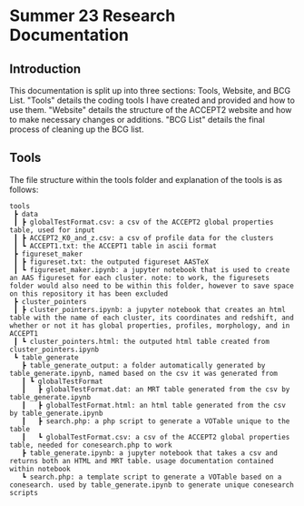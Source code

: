 # Summer 23 Research Documentation

## Introduction

This documentation is split up into three sections: Tools, Website, and BCG List. "Tools" details the coding tools I have created and provided and how to use them. "Website" details the structure of the ACCEPT2 website and how to make necessary changes or additions. "BCG List" details the final process of cleaning up the BCG list.

## Tools

The file structure within the tools folder and explanation of the tools is as follows:

```
tools
 ┣ data
 ┃ ┣ globalTestFormat.csv: a csv of the ACCEPT2 global properties table, used for input
 ┃ ┣ ACCEPT2_K0_and_z.csv: a csv of profile data for the clusters
 ┃ ┗ ACCEPT1.txt: the ACCEPT1 table in ascii format
 ┣ figureset_maker
 ┃ ┣ figureset.txt: the outputed figureset AASTeX
 ┃ ┗ figureset_maker.ipynb: a jupyter notebook that is used to create an AAS figureset for each cluster. note: to work, the figuresets folder would also need to be within this folder, however to save space on this repository it has been excluded
 ┣ cluster_pointers
 ┃ ┣ cluster_pointers.ipynb: a jupyter notebook that creates an html table with the name of each cluster, its coordinates and redshift, and whether or not it has global properties, profiles, morphology, and in ACCEPT1
 ┃ ┗ cluster_pointers.html: the outputed html table created from cluster_pointers.ipynb
 ┗ table_generate
   ┣ table_generate_output: a folder automatically generated by table_generate.ipynb, named based on the csv it was generated from
   ┃ ┗ globalTestFormat
   ┃   ┣ globalTestFormat.dat: an MRT table generated from the csv by table_generate.ipynb
   ┃   ┣ globalTestFormat.html: an html table generated from the csv by table_generate.ipynb
   ┃   ┣ search.php: a php script to generate a VOTable unique to the table
   ┃   ┗ globalTestFormat.csv: a csv of the ACCEPT2 global properties table, needed for conesearch.php to work
   ┣ table_generate.ipynb: a jupyter notebook that takes a csv and returns both an HTML and MRT table. usage documentation contained within notebook
   ┗ search.php: a template script to generate a VOTable based on a conesearch. used by table_generate.ipynb to generate unique conesearch scripts
```